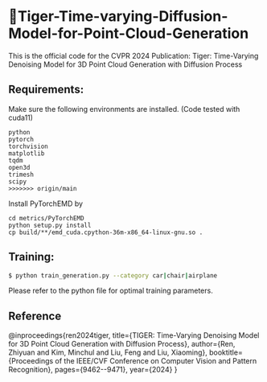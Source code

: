 
# :tiger:Tiger-Time-varying-Diffusion-Model-for-Point-Cloud-Generation
This is the official code for the CVPR 2024 Publication: Tiger: Time-Varying Denoising Model for 3D Point Cloud Generation with Diffusion Process

## Requirements:

Make sure the following environments are installed.
(Code tested with cuda11)

```
python
pytorch
torchvision
matplotlib
tqdm
open3d
trimesh
scipy
>>>>>>> origin/main
```

Install PyTorchEMD by
```
cd metrics/PyTorchEMD
python setup.py install
cp build/**/emd_cuda.cpython-36m-x86_64-linux-gnu.so .
```


## Training:

```bash
$ python train_generation.py --category car|chair|airplane
```

Please refer to the python file for optimal training parameters.


## Reference

@inproceedings{ren2024tiger,
  title={TIGER: Time-Varying Denoising Model for 3D Point Cloud Generation with Diffusion Process},
  author={Ren, Zhiyuan and Kim, Minchul and Liu, Feng and Liu, Xiaoming},
  booktitle={Proceedings of the IEEE/CVF Conference on Computer Vision and Pattern Recognition},
  pages={9462--9471},
  year={2024}
}
